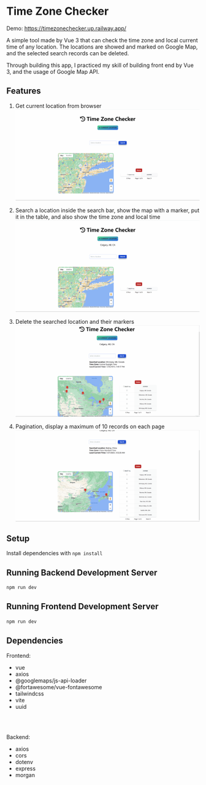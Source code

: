 # Time Zone Checker

Demo: https://timezonechecker.up.railway.app/

A simple tool made by Vue 3 that can check the time zone and local current time of any location. The locations are showed and marked on Google Map, and the selected search records can be deleted.

Through building this app, I practiced my skill of building front end by Vue 3, and the usage of Google Map API.


## Features

1. Get current location from browser
!["Get current location from browser"](https://github.com/Tank-Sun/TimeZoneChecker/blob/main/Assets/currentLocation.gif?raw=true)

2. Search a location inside the search bar, show the map with a marker, put it in the table, and also show the time zone and local time
!["Search a location"](https://github.com/Tank-Sun/TimeZoneChecker/blob/main/Assets/searchLocation.gif?raw=true)

3. Delete the searched location and their markers
!["Delete the searched location"](https://github.com/Tank-Sun/TimeZoneChecker/blob/main/Assets/deleteLocation.gif?raw=true)

4. Pagination, display a maximum of 10 records on each page
!["Pagination"](https://github.com/Tank-Sun/TimeZoneChecker/blob/main/Assets/pagination.gif?raw=true)


## Setup

Install dependencies with `npm install`

## Running Backend Development Server

```sh
npm run dev
```
## Running Frontend Development Server

```sh
npm run dev
```



## Dependencies

Frontend:
- vue
- axios
- @googlemaps/js-api-loader
- @fortawesome/vue-fontawesome
- tailwindcss
- vite
- uuid

<br>
<br>
  

Backend:
- axios
- cors
- dotenv
- express
- morgan

